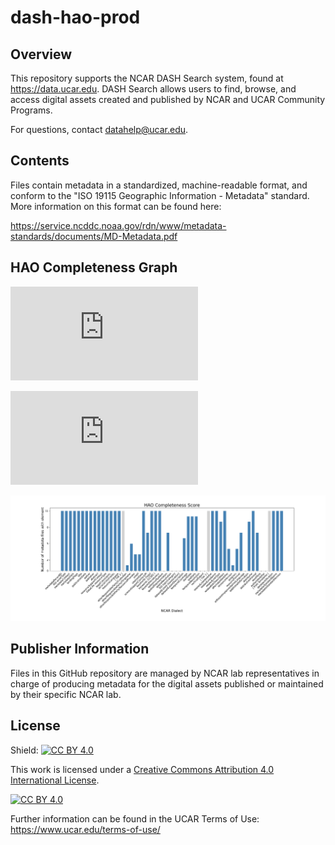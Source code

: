# dash-hao-prod

## Overview

This repository supports the NCAR DASH Search system, found at https://data.ucar.edu.   DASH Search allows users to find, browse, and access digital assets created and published by NCAR and UCAR Community Programs.  

For questions, contact datahelp@ucar.edu.

## Contents 

Files contain metadata in a standardized, machine-readable format, and conform to the "ISO 19115 Geographic Information - Metadata" standard.   More information on this format can be found here:   

https://service.ncddc.noaa.gov/rdn/www/metadata-standards/documents/MD-Metadata.pdf

## HAO Completeness Graph

![GCMD Keywords](https://github.com/NCAR/dash-hao-prod//blob/21d2803ccb26484fae1f3c284cac0fab0a67c19f/hao_gcmd.txt)

![GCMD Level Counts](https://github.com/NCAR/dash-hao-prod//blob/21d2803ccb26484fae1f3c284cac0fab0a67c19f/hao_gcmd_counts_levels.txt#L11)

![HAO Completeness Graph](https://github.com/NCAR/dash-eol-prod/blob/master/actions/HOA/barcharts/hao.png)


## Publisher Information

Files in this GitHub repository are managed by NCAR lab representatives in charge of producing metadata for the digital assets published or maintained by their specific NCAR lab.

## License

Shield: [![CC BY 4.0][cc-by-shield]][cc-by]

This work is licensed under a [Creative Commons Attribution 4.0 International
License][cc-by].

[![CC BY 4.0][cc-by-image]][cc-by]

[cc-by]: http://creativecommons.org/licenses/by/4.0/
[cc-by-image]: https://i.creativecommons.org/l/by/4.0/88x31.png
[cc-by-shield]: https://img.shields.io/badge/License-CC%20BY%204.0-lightgrey.svg

Further information can be found in the UCAR Terms of Use:  https://www.ucar.edu/terms-of-use/
